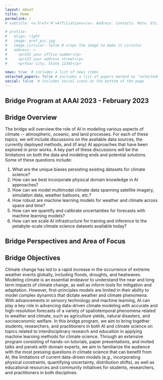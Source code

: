 ```yaml
---
layout: about
title: Home
permalink: /
# subtitle: <a href='#'>Affiliations</a>. Address. Contacts. Moto. Etc.

# profile:
#   align: right
#   image: prof_pic.jpg
#   image_circular: false # crops the image to make it circular
#   address: >
#     <p>555 your office number</p>
#     <p>123 your address street</p>
#     <p>Your City, State 12345</p>

news: true  # includes a list of news items
selected_papers: false # includes a list of papers marked as "selected={true}"
social: false  # includes social icons at the bottom of the page
---
```


<!-- Write your biography here. Tell the world about yourself. Link to your favorite [subreddit](http://reddit.com). You can put a picture in, too. The code is already in, just name your picture `prof_pic.jpg` and put it in the `img/` folder.

Put your address / P.O. box / other info right below your picture. You can also disable any these elements by editing `profile` property of the YAML header of your `_pages/about.md`. Edit `_bibliography/papers.bib` and Jekyll will render your [publications page](/al-folio/publications/) automatically.

Link to your social media connections, too. This theme is set up to use [Font Awesome icons](http://fortawesome.github.io/Font-Awesome/) and [Academicons](https://jpswalsh.github.io/academicons/), like the ones below. Add your Facebook, Twitter, LinkedIn, Google Scholar, or just disable all of them. -->

## Bridge Program at AAAI 2023 - February 2023

## Bridge Overview

The bridge will overview the role of AI in modeling various aspects of climate -- atmospheric, oceanic, and land processes. For each of these topics, we will include discussions on the available data sources, the currently deployed methods, and (if any) AI approaches that have been explored in prior works. A key part of these discussions will be the limitations on both the data and modeling ends and potential solutions. Some of these questions include:

1. What are the unique biases persisting existing datasets for climate science?
2. How can we best incorporate physical domain knowledge in AI approaches?
3. How can we model multimodal climate data spanning satellite imagery, simulation data, weather balloons, etc.?
4. How robust are machine learning models for weather and climate across space and time?
5. How can we quantify and calibrate uncertainties for forecasts with machine learning models?
6. How can we scale AI infrastructure for training and inference to the petabyte-scale climate science datasets available today?


## Bridge Perspectives and Area of Focus

## Bridge Objectives

Climate change has led to a rapid increase in the occurrence of extreme weather events globally, including floods, droughts, and heatwaves. Modeling climate is an essential endeavor to understand the near and long term impacts of climate change, as well as inform tools for mitigation and adaptation. However, first-principles models are limited in their ability to model complex dynamics that dictate weather and climate phenomena. With advancements in sensory technology and machine learning, AI can play a key role in advancing data-driven climate modeling with accurate and high-resolution forecasts of a variety of spatiotemporal phenomena related to weather and climate, such as agriculture yields, natural disasters, and socioeconomic welfare. In this bridge program, we aim to bring together students, researchers, and practitioners in both AI and climate science on topics related to interdisciplinary research and education in applying machine learning methods for climate science. Through an extensive program consisting of hands-on tutorials, paper presentations, and invited talks and panels with domain experts, we aim to familiarize the audience with the most pressing questions in climate science that can benefit from AI, the limitations of current data-driven models (e.g., incorporating physical constraints, quantifying uncertainty, distribution shifts), as well as educational resources and community initiatives for students, researchers, and practitioners in both disciplines.




<!-- {% if page.horizontal -%}
<div class="container">
  <div class="row row-cols-2">
  {%- for project in sorted_projects -%}
    {% include projects_horizontal.html %}
  {%- endfor %}
  </div>
</div>
{%- else -%}
<div class="grid">
  {%- for project in sorted_projects -%}
    {% include projects.html %}
  {%- endfor %}
</div>
{%- endif -%} -->
